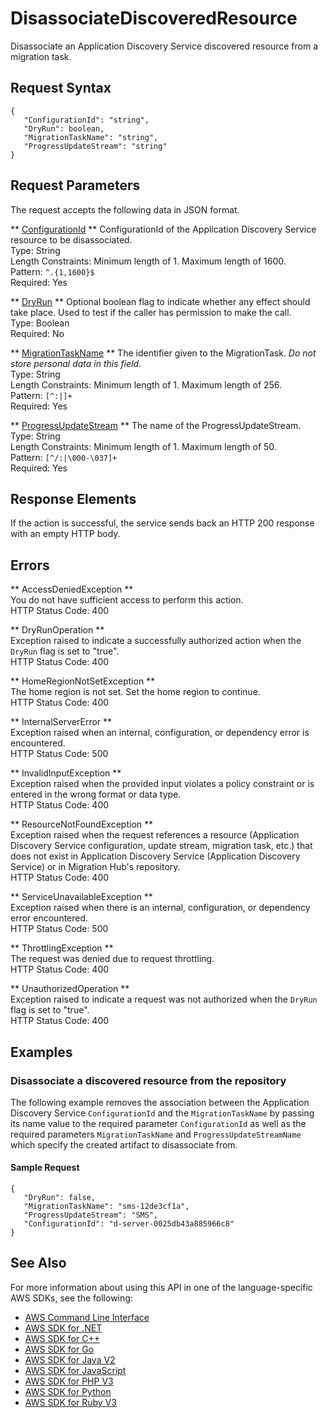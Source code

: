 # DisassociateDiscoveredResource<a name="API_DisassociateDiscoveredResource"></a>

Disassociate an Application Discovery Service discovered resource from a migration task\.

## Request Syntax<a name="API_DisassociateDiscoveredResource_RequestSyntax"></a>

```
{
   "ConfigurationId": "string",
   "DryRun": boolean,
   "MigrationTaskName": "string",
   "ProgressUpdateStream": "string"
}
```

## Request Parameters<a name="API_DisassociateDiscoveredResource_RequestParameters"></a>

The request accepts the following data in JSON format\.

 ** [ConfigurationId](#API_DisassociateDiscoveredResource_RequestSyntax) **   <a name="migrationhub-DisassociateDiscoveredResource-request-ConfigurationId"></a>
ConfigurationId of the Application Discovery Service resource to be disassociated\.  
Type: String  
Length Constraints: Minimum length of 1\. Maximum length of 1600\.  
Pattern: `^.{1,1600}$`   
Required: Yes

 ** [DryRun](#API_DisassociateDiscoveredResource_RequestSyntax) **   <a name="migrationhub-DisassociateDiscoveredResource-request-DryRun"></a>
Optional boolean flag to indicate whether any effect should take place\. Used to test if the caller has permission to make the call\.  
Type: Boolean  
Required: No

 ** [MigrationTaskName](#API_DisassociateDiscoveredResource_RequestSyntax) **   <a name="migrationhub-DisassociateDiscoveredResource-request-MigrationTaskName"></a>
The identifier given to the MigrationTask\. *Do not store personal data in this field\.*   
Type: String  
Length Constraints: Minimum length of 1\. Maximum length of 256\.  
Pattern: `[^:|]+`   
Required: Yes

 ** [ProgressUpdateStream](#API_DisassociateDiscoveredResource_RequestSyntax) **   <a name="migrationhub-DisassociateDiscoveredResource-request-ProgressUpdateStream"></a>
The name of the ProgressUpdateStream\.  
Type: String  
Length Constraints: Minimum length of 1\. Maximum length of 50\.  
Pattern: `[^/:|\000-\037]+`   
Required: Yes

## Response Elements<a name="API_DisassociateDiscoveredResource_ResponseElements"></a>

If the action is successful, the service sends back an HTTP 200 response with an empty HTTP body\.

## Errors<a name="API_DisassociateDiscoveredResource_Errors"></a>

 ** AccessDeniedException **   
You do not have sufficient access to perform this action\.  
HTTP Status Code: 400

 ** DryRunOperation **   
Exception raised to indicate a successfully authorized action when the `DryRun` flag is set to "true"\.  
HTTP Status Code: 400

 ** HomeRegionNotSetException **   
The home region is not set\. Set the home region to continue\.  
HTTP Status Code: 400

 ** InternalServerError **   
Exception raised when an internal, configuration, or dependency error is encountered\.  
HTTP Status Code: 500

 ** InvalidInputException **   
Exception raised when the provided input violates a policy constraint or is entered in the wrong format or data type\.  
HTTP Status Code: 400

 ** ResourceNotFoundException **   
Exception raised when the request references a resource \(Application Discovery Service configuration, update stream, migration task, etc\.\) that does not exist in Application Discovery Service \(Application Discovery Service\) or in Migration Hub's repository\.  
HTTP Status Code: 400

 ** ServiceUnavailableException **   
Exception raised when there is an internal, configuration, or dependency error encountered\.  
HTTP Status Code: 500

 ** ThrottlingException **   
The request was denied due to request throttling\.  
HTTP Status Code: 400

 ** UnauthorizedOperation **   
Exception raised to indicate a request was not authorized when the `DryRun` flag is set to "true"\.  
HTTP Status Code: 400

## Examples<a name="API_DisassociateDiscoveredResource_Examples"></a>

### Disassociate a discovered resource from the repository<a name="API_DisassociateDiscoveredResource_Example_1"></a>

The following example removes the association between the Application Discovery Service `ConfigurationId` and the `MigrationTaskName` by passing its name value to the required parameter `ConfigurationId` as well as the required parameters `MigrationTaskName` and `ProgressUpdateStreamName` which specify the created artifact to disassociate from\.

#### Sample Request<a name="API_DisassociateDiscoveredResource_Example_1_Request"></a>

```
{
   "DryRun": false,
   "MigrationTaskName": "sms-12de3cf1a",
   "ProgressUpdateStream": "SMS",
   "ConfigurationId": "d-server-0025db43a885966c8"
}
```

## See Also<a name="API_DisassociateDiscoveredResource_SeeAlso"></a>

For more information about using this API in one of the language\-specific AWS SDKs, see the following:
+  [AWS Command Line Interface](https://docs.aws.amazon.com/goto/aws-cli/AWSMigrationHub-2017-05-31/DisassociateDiscoveredResource) 
+  [AWS SDK for \.NET](https://docs.aws.amazon.com/goto/DotNetSDKV3/AWSMigrationHub-2017-05-31/DisassociateDiscoveredResource) 
+  [AWS SDK for C\+\+](https://docs.aws.amazon.com/goto/SdkForCpp/AWSMigrationHub-2017-05-31/DisassociateDiscoveredResource) 
+  [AWS SDK for Go](https://docs.aws.amazon.com/goto/SdkForGoV1/AWSMigrationHub-2017-05-31/DisassociateDiscoveredResource) 
+  [AWS SDK for Java V2](https://docs.aws.amazon.com/goto/SdkForJavaV2/AWSMigrationHub-2017-05-31/DisassociateDiscoveredResource) 
+  [AWS SDK for JavaScript](https://docs.aws.amazon.com/goto/AWSJavaScriptSDK/AWSMigrationHub-2017-05-31/DisassociateDiscoveredResource) 
+  [AWS SDK for PHP V3](https://docs.aws.amazon.com/goto/SdkForPHPV3/AWSMigrationHub-2017-05-31/DisassociateDiscoveredResource) 
+  [AWS SDK for Python](https://docs.aws.amazon.com/goto/boto3/AWSMigrationHub-2017-05-31/DisassociateDiscoveredResource) 
+  [AWS SDK for Ruby V3](https://docs.aws.amazon.com/goto/SdkForRubyV3/AWSMigrationHub-2017-05-31/DisassociateDiscoveredResource) 
